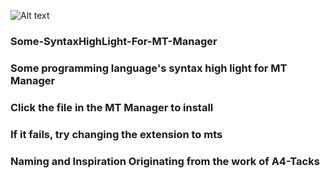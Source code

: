 ![Alt text](https://img.shields.io/badge/MT管理器-语法高亮文件-gold)

### Some-SyntaxHighLight-For-MT-Manager

### Some programming language's syntax high light for MT Manager

### Click the file in the MT Manager to install

### If it fails, try changing the extension to mts

### Naming and Inspiration Originating from the work of A4-Tacks
